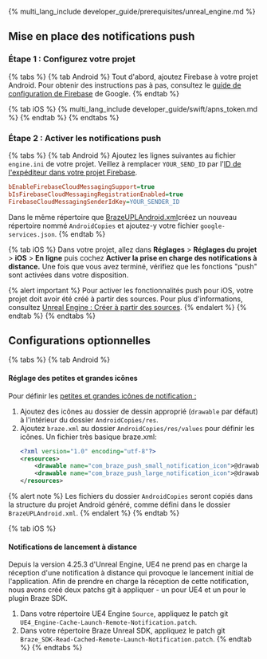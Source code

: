 {% multi_lang_include developer_guide/prerequisites/unreal_engine.md %}

## Mise en place des notifications push

### Étape 1 : Configurez votre projet

{% tabs %}
{% tab Android %}
Tout d'abord, ajoutez Firebase à votre projet Android. Pour obtenir des instructions pas à pas, consultez le [guide de configuration de Firebase](https://firebase.google.com/docs/android/setup) de Google.
{% endtab %}

{% tab iOS %}
{% multi_lang_include developer_guide/swift/apns_token.md %}
{% endtab %}
{% endtabs %}

### Étape 2 : Activer les notifications push

{% tabs %}
{% tab Android %}
Ajoutez les lignes suivantes au fichier `engine.ini` de votre projet. Veillez à remplacer `YOUR_SEND_ID` par l'[ID de l'expéditeur dans votre projet Firebase](https://firebase.google.com/docs/cloud-messaging/concept-options#credentials).

```ini
bEnableFirebaseCloudMessagingSupport=true
bIsFirebaseCloudMessagingRegistrationEnabled=true
FirebaseCloudMessagingSenderIdKey=YOUR_SENDER_ID
```

Dans le même répertoire que [BrazeUPLAndroid.xml](./BrazeSample/Plugins/Braze/Source/Braze/BrazeUPLAndroid.xml)créez un nouveau répertoire nommé `AndroidCopies` et ajoutez-y votre fichier `google-services.json`.
{% endtab %}

{% tab iOS %}
Dans votre projet, allez dans **Réglages** > **Réglages du projet** > **iOS** > **En ligne** puis cochez **Activer la prise en charge des notifications à distance.** Une fois que vous avez terminé, vérifiez que les fonctions "push" sont activées dans votre disposition.

{% alert important %}
Pour activer les fonctionnalités push pour iOS, votre projet doit avoir été créé à partir des sources. Pour plus d'informations, consultez [Unreal Engine : Créer à partir des sources](https://dev.epicgames.com/documentation/en-us/unreal-engine/building-unreal-engine-from-source).
{% endalert %}
{% endtab %}
{% endtabs %}

## Configurations optionnelles

{% tabs %}
{% tab Android %}
#### Réglage des petites et grandes icônes

Pour définir les [petites et grandes icônes de notification :]({{site.baseurl}}/developer_guide/push_notifications/?sdktab=android&tab=android#configure-icons)

1. Ajoutez des icônes au dossier de dessin approprié (`drawable` par défaut) à l'intérieur du dossier `AndroidCopies/res`.
2. Ajoutez `braze.xml` au dossier `AndroidCopies/res/values` pour définir les icônes. Un fichier très basique braze.xml:
    ```xml
    <?xml version="1.0" encoding="utf-8"?>
    <resources>
        <drawable name="com_braze_push_small_notification_icon">@drawable/notification_small_icon</drawable>
        <drawable name="com_braze_push_large_notification_icon">@drawable/notification_large_icon</drawable>
    </resources>
    ```

{% alert note %}
Les fichiers du dossier `AndroidCopies` seront copiés dans la structure du projet Android généré, comme défini dans le dossier `BrazeUPLAndroid.xml`.
{% endalert %}
{% endtab %}

{% tab iOS %}
#### Notifications de lancement à distance

Depuis la version 4.25.3 d'Unreal Engine, UE4 ne prend pas en charge la réception d'une notification à distance qui provoque le lancement initial de l'application. Afin de prendre en charge la réception de cette notification, nous avons créé deux patchs git à appliquer - un pour UE4 et un pour le plugin Braze SDK.

1. Dans votre répertoire UE4 Engine `Source`, appliquez le patch git `UE4_Engine-Cache-Launch-Remote-Notification.patch`.
2. Dans votre répertoire Braze Unreal SDK, appliquez le patch git `Braze_SDK-Read-Cached-Remote-Launch-Notification.patch`.
{% endtab %}
{% endtabs %}
